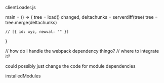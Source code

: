 clientLoader.js

main = () => {
    tree = load()
    changed, deltachunks = serverdiff(tree)
    tree = tree.merge(deltachunks)

    // [{ id: xyz, newval: "" }]


}


// how do I handle the webpack dependency thingo?
// where to integrate it?

could possibly just change the code for module dependencies

installedModules